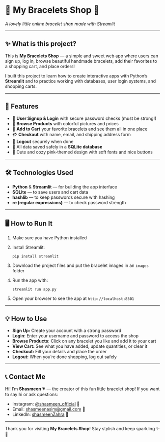 
# 💖 My Bracelets Shop 💖

*A lovely little online bracelet shop made with Streamlit*

---

## ✨ What is this project?

This is **My Bracelets Shop** — a simple and sweet web app where users can sign up, log in, browse beautiful handmade bracelets, add their favorites to a shopping cart, and place orders!

I built this project to learn how to create interactive apps with Python’s **Streamlit** and to practice working with databases, user login systems, and shopping carts.

---

## 🎉 Features

* 🔐 **User Signup & Login** with secure password checks (must be strong!)
* 💎 **Browse Products** with colorful pictures and prices
* 🛒 **Add to Cart** your favorite bracelets and see them all in one place
* 💳 **Checkout** with name, email, and shipping address form
* 🚪 **Logout** securely when done
* 💾 All data saved safely in a **SQLite database**
* 🎨 Cute and cozy pink-themed design with soft fonts and nice buttons

---

## 🛠️ Technologies Used

* **Python** & **Streamlit** — for building the app interface
* **SQLite** — to save users and cart data
* **hashlib** — to keep passwords secure with hashing
* **re (regular expressions)** — to check password strength

---

## 🖥️ How to Run It

1. Make sure you have Python installed

2. Install Streamlit:

   ```
   pip install streamlit
   ```

3. Download the project files and put the bracelet images in an `images` folder

4. Run the app with:

   ```
   streamlit run app.py
   ```

5. Open your browser to see the app at `http://localhost:8501`

---

## 💡 How to Use

* **Sign Up:** Create your account with a strong password
* **Login:** Enter your username and password to access the shop
* **Browse Products:** Click on any bracelet you like and add it to your cart
* **View Cart:** See what you have added, update quantities, or clear it
* **Checkout:** Fill your details and place the order
* **Logout:** When you’re done shopping, log out safely

---

## 📞 Contact Me

Hi! I’m **Shasmeen** 💗 — the creator of this fun little bracelet shop!
If you want to say hi or ask questions:

* Instagram: [@shasmeen\_official](https://instagram.com/shasmeen_official) 📸
* Email: [shasmeenasim@gmail.com](mailto:shasmeenasim@gmail.com) 📧
* LinkedIn: [shasmeenZahra](https://linkedin.com/in/shasmeenZahra) 💼

---

Thank you for visiting **My Bracelets Shop**!
Stay stylish and keep sparkling ✨💖

